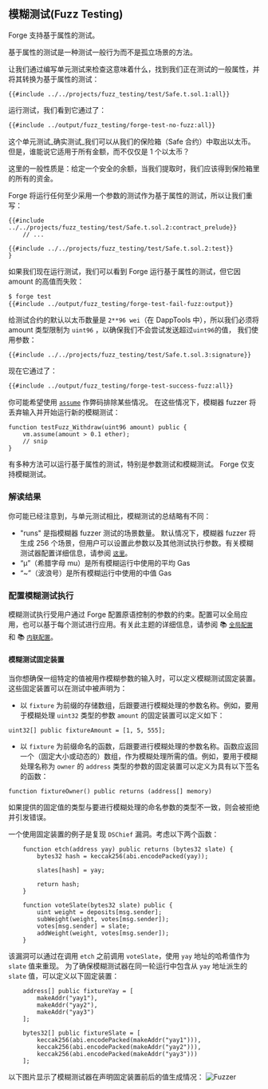## 模糊测试(Fuzz Testing)

Forge 支持基于属性的测试。

基于属性的测试是一种测试一般行为而不是孤立场景的方法。

让我们通过编写单元测试来检查这意味着什么，找到我们正在测试的一般属性，并将其转换为基于属性的测试：

```solidity
{{#include ../../projects/fuzz_testing/test/Safe.t.sol.1:all}}
```

运行测试，我们看到它通过了：

```sh
{{#include ../output/fuzz_testing/forge-test-no-fuzz:all}}
```

这个单元测试_确实测试_我们可以从我们的保险箱（Safe 合约）中取出以太币。 但是，谁能说它适用于所有金额，而不仅仅是 1 个以太币？

这里的一般性质是：给定一个安全的余额，当我们提取时，我们应该得到保险箱里的所有的资金。

Forge 将运行任何至少采用一个参数的测试作为基于属性的测试，所以让我们重写：

```solidity
{{#include ../../projects/fuzz_testing/test/Safe.t.sol.2:contract_prelude}}
    // ...

{{#include ../../projects/fuzz_testing/test/Safe.t.sol.2:test}}
}
```

如果我们现在运行测试，我们可以看到 Forge 运行基于属性的测试，但它因 amount 的高值而失败：

```sh
$ forge test
{{#include ../output/fuzz_testing/forge-test-fail-fuzz:output}}
```

给测试合约的默认以太币数量是 `2**96 wei`（在 DappTools 中），所以我们必须将 amount 类型限制为 `uint96` ，以确保我们不会尝试发送超过`uint96`的值， 我们使用参数：

```solidity
{{#include ../../projects/fuzz_testing/test/Safe.t.sol.3:signature}}
```

现在它通过了：

```sh
{{#include ../output/fuzz_testing/forge-test-success-fuzz:all}}
```

你可能希望使用 [`assume`](../cheatcodes/assume.md) 作弊码排除某些情况。 在这些情况下，模糊器 fuzzer 将丢弃输入并开始运行新的模糊测试：

```solidity
function testFuzz_Withdraw(uint96 amount) public {
    vm.assume(amount > 0.1 ether);
    // snip
}
```

有多种方法可以运行基于属性的测试，特别是参数测试和模糊测试。 Forge 仅支持模糊测试。

### 解读结果

你可能已经注意到，与单元测试相比，模糊测试的总结略有不同：

- "runs" 是指模糊器 fuzzer 测试的场景数量。 默认情况下，模糊器 fuzzer 将生成 256 个场景，但用户可以设置此参数以及其他测试执行参数。有关模糊测试器配置详细信息，请参阅 [`这里`](#configuring-fuzz-test-execution)。
- “μ”（希腊字母 mu）是所有模糊运行中使用的平均 Gas
- “~”（波浪号）是所有模糊运行中使用的中值 Gas

### 配置模糊测试执行

模糊测试执行受用户通过 Forge 配置原语控制的参数的约束。配置可以全局应用，也可以基于每个测试进行应用。有关此主题的详细信息，请参阅
 📚 [`全局配置`](../reference/config/testing.md) 和 📚 [`内联配置`](../reference/config/inline-test-config.md)。

 #### 模糊测试固定装置

当你想确保一组特定的值被用作模糊参数的输入时，可以定义模糊测试固定装置。
这些固定装置可以在测试中被声明为：

- 以 `fixture` 为前缀的存储数组，后跟要进行模糊处理的参数名称。例如，要用于模糊处理 `uint32` 类型的参数 `amount` 的固定装置可以定义如下：

```solidity
uint32[] public fixtureAmount = [1, 5, 555];
```

- 以 `fixture` 为前缀命名的函数，后跟要进行模糊处理的参数名称。函数应返回一个（固定大小或动态的）数组，作为模糊处理所需的值。例如，要用于模糊处理名称为 `owner` 的 `address` 类型的参数的固定装置可以定义为具有以下签名的函数：

```solidity
function fixtureOwner() public returns (address[] memory)
```

如果提供的固定值的类型与要进行模糊处理的命名参数的类型不一致，则会被拒绝并引发错误。

一个使用固定装置的例子是复现 `DSChief` 漏洞。考虑以下两个函数：

```solidity
    function etch(address yay) public returns (bytes32 slate) {
        bytes32 hash = keccak256(abi.encodePacked(yay));

        slates[hash] = yay;

        return hash;
    }

    function voteSlate(bytes32 slate) public {
        uint weight = deposits[msg.sender];
        subWeight(weight, votes[msg.sender]);
        votes[msg.sender] = slate;
        addWeight(weight, votes[msg.sender]);
    }
```

该漏洞可以通过在调用 `etch` 之前调用 `voteSlate`，使用 `yay` 地址的哈希值作为 `slate` 值来重现。
为了确保模糊测试器在同一轮运行中包含从 `yay` 地址派生的 `slate` 值，可以定义以下固定装置：

```solidity
    address[] public fixtureYay = [
        makeAddr("yay1"),
        makeAddr("yay2"),
        makeAddr("yay3")
    ];

    bytes32[] public fixtureSlate = [
        keccak256(abi.encodePacked(makeAddr("yay1"))),
        keccak256(abi.encodePacked(makeAddr("yay2"))),
        keccak256(abi.encodePacked(makeAddr("yay3")))
    ];
```

以下图片显示了模糊测试器在声明固定装置前后的值生成情况：
![Fuzzer](../images/fuzzer.png)